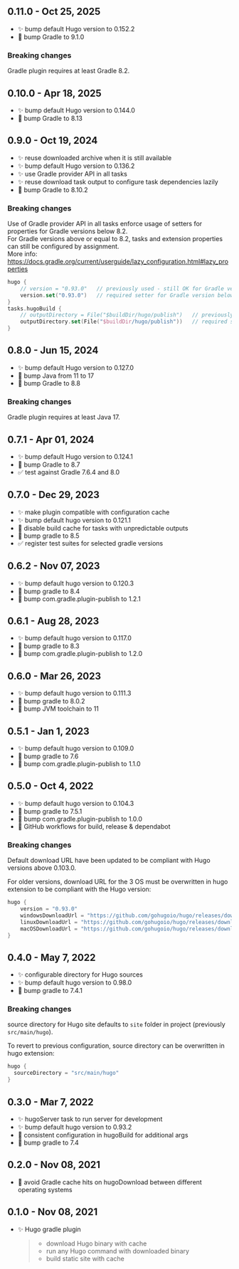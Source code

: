 ## 0.11.0 - Oct 25, 2025

- :sparkles: bump default Hugo version to 0.152.2
- :construction_worker: bump Gradle to 9.1.0

### Breaking changes

Gradle plugin requires at least Gradle 8.2.

## 0.10.0 - Apr 18, 2025

- :sparkles: bump default Hugo version to 0.144.0
- :construction_worker: bump Gradle to 8.13

## 0.9.0 - Oct 19, 2024

- :sparkles: reuse downloaded archive when it is still available
- :sparkles: bump default Hugo version to 0.136.2
- :sparkles: use Gradle provider API in all tasks
- :sparkles: reuse download task output to configure task dependencies lazily
- :construction_worker: bump Gradle to 8.10.2

### Breaking changes

Use of Gradle provider API in all tasks enforce usage of setters for properties for Gradle versions below 8.2.\
For Gradle versions above or equal to 8.2, tasks and extension properties can still be configured by assignment.\
More info: https://docs.gradle.org/current/userguide/lazy_configuration.html#lazy_properties

```kotlin
hugo {
    // version = "0.93.0"   // previously used - still OK for Gradle version above or equal to 8.2 
    version.set("0.93.0")   // required setter for Gradle version below 8.2
}
tasks.hugoBuild {
    // outputDirectory = File("$buildDir/hugo/publish")   // previously used - still OK for Gradle version above or equal to 8.2
    outputDirectory.set(File("$buildDir/hugo/publish"))   // required setter for Gradle version below 8.2
}
```

## 0.8.0 - Jun 15, 2024

- :sparkles: bump default Hugo version to 0.127.0
- :construction_worker: bump Java from 11 to 17
- :construction_worker: bump Gradle to 8.8

### Breaking changes

Gradle plugin requires at least Java 17.

## 0.7.1 - Apr 01, 2024

- :sparkles: bump default Hugo version to 0.124.1
- :construction_worker: bump Gradle to 8.7
- :white_check_mark: test against Gradle 7.6.4 and 8.0

## 0.7.0 - Dec 29, 2023

- :sparkles: make plugin compatible with configuration cache
- :sparkles: bump default hugo version to 0.121.1
- :bug: disable build cache for tasks with unpredictable outputs
- :construction_worker: bump gradle to 8.5
- :white_check_mark: register test suites for selected gradle versions

## 0.6.2 - Nov 07, 2023

- :sparkles: bump default hugo version to 0.120.3
- :construction_worker: bump gradle to 8.4
- :construction_worker: bump com.gradle.plugin-publish to 1.2.1

## 0.6.1 - Aug 28, 2023

- :sparkles: bump default hugo version to 0.117.0
- :construction_worker: bump gradle to 8.3
- :construction_worker: bump com.gradle.plugin-publish to 1.2.0

## 0.6.0 - Mar 26, 2023

- :sparkles: bump default hugo version to 0.111.3
- :construction_worker: bump gradle to 8.0.2
- :construction_worker: bump JVM toolchain to 11

## 0.5.1 - Jan 1, 2023

- :sparkles: bump default hugo version to 0.109.0
- :construction_worker: bump gradle to 7.6
- :construction_worker: bump com.gradle.plugin-publish to 1.1.0

## 0.5.0 - Oct 4, 2022

- :sparkles: bump default hugo version to 0.104.3
- :construction_worker: bump gradle to 7.5.1
- :construction_worker: bump com.gradle.plugin-publish to 1.0.0
- :construction_worker: GitHub workflows for build, release & dependabot

### Breaking changes

Default download URL have been updated to be compliant with Hugo versions above 0.103.0.

For older versions, download URL for the 3 OS must be overwritten in hugo extension to be compliant with the Hugo version:
```kotlin
hugo {
    version = "0.93.0"
    windowsDownloadUrl = "https://github.com/gohugoio/hugo/releases/download/v{0}/hugo_extended_{0}_Windows-64bit.zip"
    linuxDownloadUrl = "https://github.com/gohugoio/hugo/releases/download/v{0}/hugo_extended_{0}_Linux-64bit.tar.gz"
    macOSDownloadUrl = "https://github.com/gohugoio/hugo/releases/download/v{0}/hugo_extended_{0}_macOS-64bit.tar.gz"
}
```

## 0.4.0 - May 7, 2022

- :sparkles: configurable directory for Hugo sources
- :sparkles: bump default hugo version to 0.98.0
- :construction_worker: bump gradle to 7.4.1

### Breaking changes

source directory for Hugo site defaults to `site` folder in project (previously `src/main/hugo`).

To revert to previous configuration, source directory can be overwritten in hugo extension:
```kotlin
hugo {
  sourceDirectory = "src/main/hugo"
}
```

## 0.3.0 - Mar 7, 2022

- :sparkles: hugoServer task to run server for development
- :sparkles: bump default hugo version to 0.93.2
- :bug: consistent configuration in hugoBuild for additional args
- :construction_worker: bump gradle to 7.4

## 0.2.0 - Nov 08, 2021

- :bug: avoid Gradle cache hits on hugoDownload between different operating systems

## 0.1.0 - Nov 08, 2021

- :sparkles: Hugo gradle plugin
  > - download Hugo binary with cache
  > - run any Hugo command with downloaded binary
  > - build static site with cache
